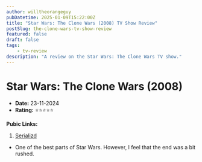 ```yaml
---
author: willtheorangeguy
pubDatetime: 2025-01-09T15:22:00Z
title: "Star Wars: The Clone Wars (2008) TV Show Review"
postSlug: the-clone-wars-tv-show-review
featured: false
draft: false
tags:
    - tv-review
description: "A review on the Star Wars: The Clone Wars TV show."
---
```


# Star Wars: The Clone Wars (2008)

-   **Date:** 23-11-2024
-   **Rating:** ⭐⭐⭐⭐⭐

**Pubic Links:**

1. [Serializd](https://www.serializd.com/review/24622000)

-   One of the best parts of Star Wars. However, I feel that the end was a bit rushed.
